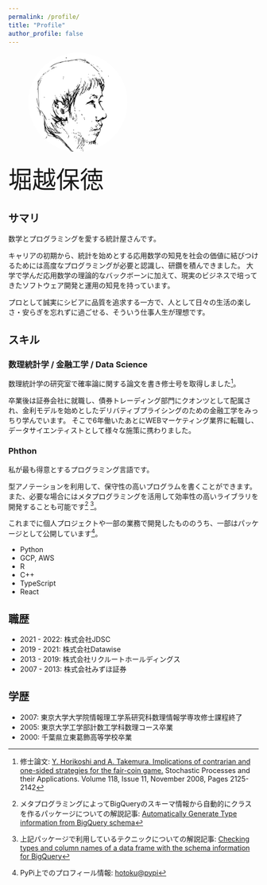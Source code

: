 ```yaml
---
permalink: /profile/
title: "Profile"
author_profile: false
---
```


<figure >
    <img
        style="border-radius: 50%; max-width: 200px"
        src="/assets/images/bio-photo.png" alt="face of author">
</figure>

<div style="font-size: 3rem">
堀越保徳
</div>

## サマリ

数学とプログラミングを愛する統計屋さんです。

キャリアの初期から、統計を始めとする応用数学の知見を社会の価値に結びつけるためには高度なプログラミングが必要と認識し、研鑽を積んできました。
大学で学んだ応用数学の理論的なバックボーンに加えて、現実のビジネスで培ってきたソフトウェア開発と運用の知見を持っています。

プロとして誠実にシビアに品質を追求する一方で、人として日々の生活の楽しさ・安らぎを忘れずに過ごせる、そういう仕事人生が理想です。

## スキル

### 数理統計学 / 金融工学 / Data Science

数理統計学の研究室で確率論に関する論文を書き修士号を取得しました[^1]。

卒業後は証券会社に就職し、債券トレーディング部門にクオンツとして配属され、金利モデルを始めとしたデリバティブプライシングのための金融工学をみっちり学んでいます。
そこで6年働いたあとにWEBマーケティング業界に転職し、データサイエンティストとして様々な施策に携わりました。

### Phthon

私が最も得意とするプログラミング言語です。

型アノテーションを利用して、保守性の高いプログラムを書くことができます。また、必要な場合にはメタプログラミングを活用して効率性の高いライブラリを開発することも可能です[^2] [^3]。

これまでに個人プロジェクトや一部の業務で開発したもののうち、一部はパッケージとして公開しています[^4]。

- Python
- GCP, AWS
- R
- C++
- TypeScript
- React

## 職歴
- 2021 - 2022: 株式会社JDSC
- 2019 - 2021: 株式会社Datawise
- 2013 - 2019: 株式会社リクルートホールディングス
- 2007 - 2013: 株式会社みずほ証券

## 学歴
- 2007: 東京大学大学院情報理工学系研究科数理情報学専攻修士課程終了
- 2005: 東京大学工学部計数工学科数理コース卒業
- 2000: 千葉県立東葛飾高等学校卒業

[^1]: 修士論文: [Y. Horikoshi and A. Takemura. Implications of contrarian and one-sided strategies for the fair-coin game.]((https://www.sciencedirect.com/science/article/pii/S0304414907002013))  Stochastic Processes and their Applications. Volume 118, Issue 11, November 2008, Pages 2125-2142

[^2]: メタプログラミングによってBigQueryのスキーマ情報から自動的にクラスを作るパッケージについての解説記事: [Automatically Generate Type information from BigQuery schema](https://medium.com/towardsdev/automatically-generate-type-information-from-bigquery-schema-4beaa53d8d3d)

[^3]: 上記パッケージで利用しているテクニックについての解説記事: [Checking types and column names of a data frame with the schema information for BigQuery](https://medium.com/towardsdev/checking-types-and-column-names-of-a-data-frame-with-the-schema-information-for-bigquery-84382b2b57ff)

[^4]: PyPi上でのプロフィール情報: [hotoku@pypi](https://pypi.org/user/hotoku/)

<!-- link -->
[修士論文]: https://www.sciencedirect.com/science/article/pii/S0304414907002013
